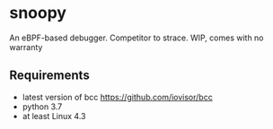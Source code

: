 # snoopy

An eBPF-based debugger. Competitor to strace. WIP, comes with no warranty

## Requirements

- latest version of bcc https://github.com/iovisor/bcc
- python 3.7
- at least Linux 4.3
